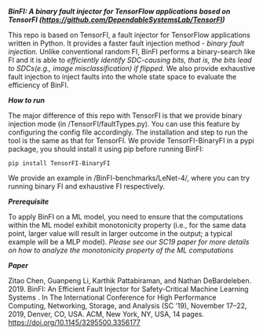 ***BinFI: A binary fault injector for TensorFlow applications based on TensorFI (https://github.com/DependableSystemsLab/TensorFI)***
 
This repo is based on TensorFI, a fault injector for TensorFlow applications written in Python. It provides a faster fault injection method - *binary fault injection*. Unlike conventional random FI, BinFI performs a binary-search like FI and it is able to *efficiently identify SDC-causing bits, that is, the bits lead to SDCs(e.g., image misclassification) if flipped.* We also provide exhaustive fault injection to inject faults into the whole state space to evaluate the efficiency of BinFI.

***How to run***

The major difference of this repo with TensorFI is that we provide binary injection mode (in /TensorFI/faultTypes.py). You can use this feature by configuring the config file accordingly. The installation and step to run the tool is the same as that for TensorFI. We provide TensorFI-BinaryFI in a pypi package, you should install it using pip before running BinFI:

```
pip install TensorFI-BinaryFI
```

We provide an example in /BinFI-benchmarks/LeNet-4/, where you can try running binary FI and exhaustive FI respectively.

***Prerequisite***

To apply BinFI on a ML model, you need to ensure that the computations within the ML model exhibit monotonicity property (i.e., for the same data point, larger value will result in larger outcome in the output; a typical example will be a MLP model). *Please see our SC19 paper for more details on how to analyze the monotonicity property of the ML computations*


***Paper***

Zitao Chen, Guanpeng Li, Karthik Pattabiraman, and Nathan DeBardeleben. 2019. BinFI: An Efficient Fault Injector for Safety-Critical Machine Learning Systems . In The International Conference for High Performance Computing, Networking, Storage, and Analysis (SC ’19), November 17–22, 2019, Denver, CO, USA. ACM, New York, NY, USA, 14 pages. https://doi.org/10.1145/3295500.3356177

